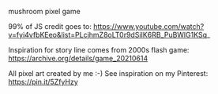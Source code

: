 
mushroom pixel game

99% of JS credit goes to: https://www.youtube.com/watch?v=fyi4vfbKEeo&list=PLcjhmZ8oLT0r9dSiIK6RB_PuBWlG1KSq_

Inspiration for story line comes from 2000s flash game: https://archive.org/details/game_20210614

All pixel art created by me :-)
See inspiration on my Pinterest: https://pin.it/5ZfyHzy